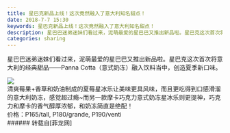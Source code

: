 ```yaml
---
title: 星巴克新品上线！这次竟然融入了意大利知名甜点！
date: 2018-7-7 15:30
keywords: 星巴克新品上线！这次竟然融入了意大利知名甜点！
description: 星巴巴迷弟迷妹们看过来，泥萌最爱的星巴巴又推出新品啦。星巴克这次首次将意大利的经典甜品——Panna Cotta（意式奶冻）融入饮料当中，创造夏季新口味。清爽莓果+香草和奶油制成的夏莓星冰乐让美味更具风味，而且更吃得到口感滑溜的意大利奶冻，感觉超过瘾~而另一款摩卡巧克力意式奶冻星冰乐则更提神，巧克力和摩卡的香气醇厚浓郁，和奶冻简直是绝配！价格：P165/tall, P180/grande, P190/venti
categories: sharing
---
```

<td class="t_f" id="postmessage_1488779">

星巴巴迷弟迷妹们看过来，泥萌最爱的星巴巴又推出新品啦。星巴克这次首次将意大利的经典甜品——Panna Cotta（意式奶冻）融入饮料当中，创造夏季新口味。<br/>

<img aid="876069" data-cf-modified-cc5fb43cc1dd2166688d8d1c-="" file="data/attachment/forum/201807/07/152252ks2j2up595srh5a2.jpg.thumb.jpg" id="aimg_876069" inpost="1" onclick="" onmouseover="" src="http://www.flw.ph/data/attachment/forum/201807/07/152252ks2j2up595srh5a2.jpg" style="cursor:pointer" zoomfile="data/attachment/forum/201807/07/152252ks2j2up595srh5a2.jpg"/>


<br/>
清爽莓果+香草和奶油制成的夏莓星冰乐让美味更具风味，而且更吃得到口感滑溜的意大利奶冻，感觉超过瘾~而另一款摩卡巧克力意式奶冻星冰乐则更提神，巧克力和摩卡的香气醇厚浓郁，和奶冻简直是绝配！<br/>
价格：P165/tall, P180/grande, P190/venti<br/>
</td>
###### 转载自[菲龙网]